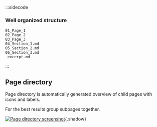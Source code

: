 :::sidecode
### Well organized structure

```plain
01_Page_1
02_Page_2
03_Page_3
04_Section_1.md
05_Section_2.md
06_Section_3.md
_excerpt.md
```
:::

## Page directory

Page directory is automatically generated overview of child pages with icons and labels.

For the best results group subpages together.

[![Page directory screenshot]($media$/meta-doc/screenshot-directory.png)]($media$/screenshot-directory.png){.shadow}